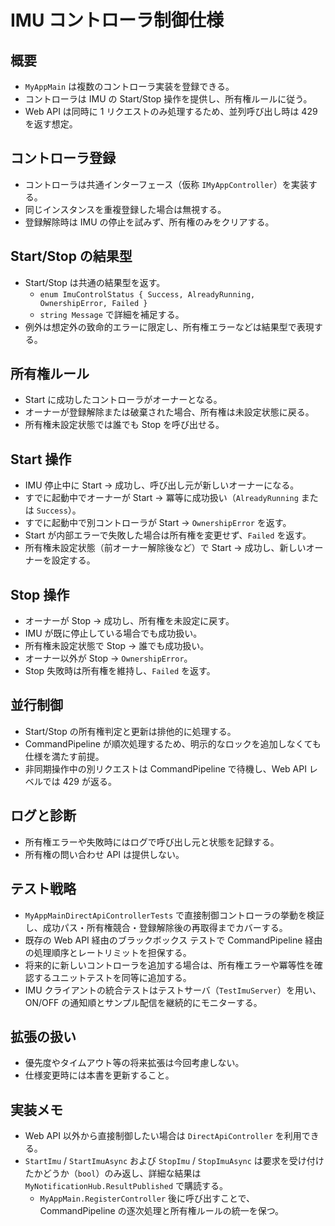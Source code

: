 # IMU コントローラ制御仕様

## 概要
- `MyAppMain` は複数のコントローラ実装を登録できる。
- コントローラは IMU の Start/Stop 操作を提供し、所有権ルールに従う。
- Web API は同時に 1 リクエストのみ処理するため、並列呼び出し時は 429 を返す想定。

## コントローラ登録
- コントローラは共通インターフェース（仮称 `IMyAppController`）を実装する。
- 同じインスタンスを重複登録した場合は無視する。
- 登録解除時は IMU の停止を試みず、所有権のみをクリアする。

## Start/Stop の結果型
- Start/Stop は共通の結果型を返す。
  - `enum ImuControlStatus { Success, AlreadyRunning, OwnershipError, Failed }`
  - `string Message` で詳細を補足する。
- 例外は想定外の致命的エラーに限定し、所有権エラーなどは結果型で表現する。

## 所有権ルール
- Start に成功したコントローラがオーナーとなる。
- オーナーが登録解除または破棄された場合、所有権は未設定状態に戻る。
- 所有権未設定状態では誰でも Stop を呼び出せる。

## Start 操作
- IMU 停止中に Start → 成功し、呼び出し元が新しいオーナーになる。
- すでに起動中でオーナーが Start → 冪等に成功扱い（`AlreadyRunning` または `Success`）。
- すでに起動中で別コントローラが Start → `OwnershipError` を返す。
- Start が内部エラーで失敗した場合は所有権を変更せず、`Failed` を返す。
- 所有権未設定状態（前オーナー解除後など）で Start → 成功し、新しいオーナーを設定する。

## Stop 操作
- オーナーが Stop → 成功し、所有権を未設定に戻す。
- IMU が既に停止している場合でも成功扱い。
- 所有権未設定状態で Stop → 誰でも成功扱い。
- オーナー以外が Stop → `OwnershipError`。
- Stop 失敗時は所有権を維持し、`Failed` を返す。

## 並行制御
- Start/Stop の所有権判定と更新は排他的に処理する。
- CommandPipeline が順次処理するため、明示的なロックを追加しなくても仕様を満たす前提。
- 非同期操作中の別リクエストは CommandPipeline で待機し、Web API レベルでは 429 が返る。

## ログと診断
- 所有権エラーや失敗時にはログで呼び出し元と状態を記録する。
- 所有権の問い合わせ API は提供しない。

## テスト戦略
- `MyAppMainDirectApiControllerTests` で直接制御コントローラの挙動を検証し、成功パス・所有権競合・登録解除後の再取得までカバーする。
- 既存の Web API 経由のブラックボックス テストで CommandPipeline 経由の処理順序とレートリミットを担保する。
- 将来的に新しいコントローラを追加する場合は、所有権エラーや冪等性を確認するユニットテストを同等に追加する。
- IMU クライアントの統合テストはテストサーバ（`TestImuServer`）を用い、ON/OFF の通知順とサンプル配信を継続的にモニターする。

## 拡張の扱い
- 優先度やタイムアウト等の将来拡張は今回考慮しない。
- 仕様変更時には本書を更新すること。

## 実装メモ
- Web API 以外から直接制御したい場合は `DirectApiController` を利用できる。
- `StartImu` / `StartImuAsync` および `StopImu` / `StopImuAsync` は要求を受け付けたかどうか（`bool`）のみ返し、詳細な結果は `MyNotificationHub.ResultPublished` で購読する。
  - `MyAppMain.RegisterController` 後に呼び出すことで、CommandPipeline の逐次処理と所有権ルールの統一を保つ。
